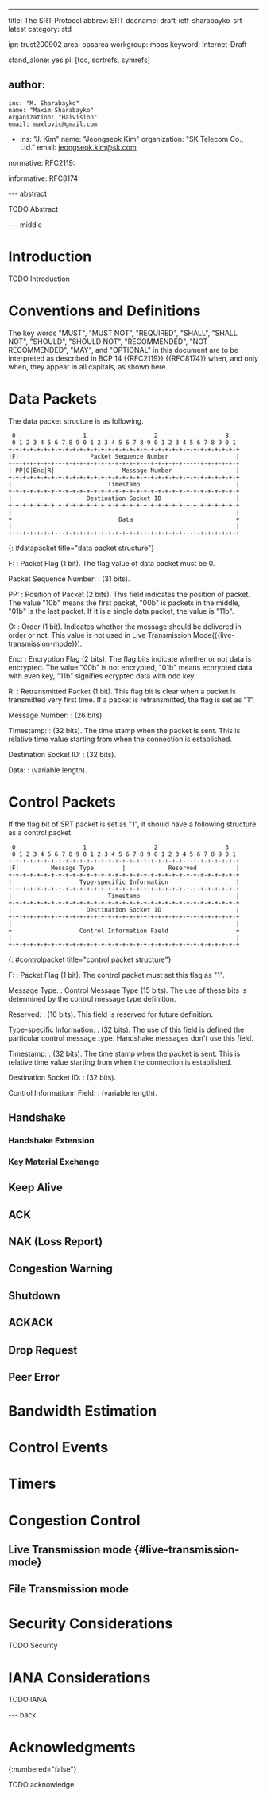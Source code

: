 ---
title: The SRT Protocol
abbrev: SRT
docname: draft-ietf-sharabayko-srt-latest
category: std

ipr: trust200902
area: opsarea
workgroup: mops
keyword: Internet-Draft

stand_alone: yes
pi: [toc, sortrefs, symrefs]

author:
 -
    ins: "M. Sharabayko"
    name: "Maxim Sharabayko"
    organization: "Haivision"
    email: maxlovic@gmail.com
 -
    ins: "J. Kim"
    name: "Jeongseok Kim"
    organization: "SK Telecom Co., Ltd."
    email: jeongseok.kim@sk.com

normative:
  RFC2119:

informative:
  RFC8174:


--- abstract

TODO Abstract

--- middle

# Introduction

TODO Introduction


# Conventions and Definitions

The key words "MUST", "MUST NOT", "REQUIRED", "SHALL", "SHALL NOT", "SHOULD",
"SHOULD NOT", "RECOMMENDED", "NOT RECOMMENDED", "MAY", and "OPTIONAL" in this
document are to be interpreted as described in BCP 14 {{RFC2119}} {{RFC8174}}
when, and only when, they appear in all capitals, as shown here.

# Data Packets

The data packet structure is as following.

~~~
 0                   1                   2                   3
 0 1 2 3 4 5 6 7 8 9 0 1 2 3 4 5 6 7 8 9 0 1 2 3 4 5 6 7 8 9 0 1
+-+-+-+-+-+-+-+-+-+-+-+-+-+-+-+-+-+-+-+-+-+-+-+-+-+-+-+-+-+-+-+-+
|F|                    Packet Sequence Number                   |
+-+-+-+-+-+-+-+-+-+-+-+-+-+-+-+-+-+-+-+-+-+-+-+-+-+-+-+-+-+-+-+-+
| PP|O|Enc|R|                   Message Number                  |
+-+-+-+-+-+-+-+-+-+-+-+-+-+-+-+-+-+-+-+-+-+-+-+-+-+-+-+-+-+-+-+-+
|                           Timestamp                           |
+-+-+-+-+-+-+-+-+-+-+-+-+-+-+-+-+-+-+-+-+-+-+-+-+-+-+-+-+-+-+-+-+
|                     Destination Socket ID                     |
+-+-+-+-+-+-+-+-+-+-+-+-+-+-+-+-+-+-+-+-+-+-+-+-+-+-+-+-+-+-+-+-+
|                                                               |
+                              Data                             +
|                                                               |
+-+-+-+-+-+-+-+-+-+-+-+-+-+-+-+-+-+-+-+-+-+-+-+-+-+-+-+-+-+-+-+-+
~~~
{: #datapacket title="data packet structure"}

F: 
: Packet Flag (1 bit). The flag value of data packet must be 0.

Packet Sequence Number:
: (31 bits).

PP:
: Position of Packet (2 bits). This field indicates the position of packet.
The value "10b" means the first packet, "00b" is packets in the middle, "01b" is the last packet.
If it is a single data packet, the value is "11b".

O:
: Order (1 bit).  Indicates whether the message should be delivered in order or not.
This value is not used in Live Transmission Mode({{live-transmission-mode}}).

Enc:
: Encryption Flag (2 bits). The flag bits indicate whether or not data is encrypted.
The value "00b" is not encrypted, "01b" means ecnrypted data with even key, 
"11b" signifies ecrypted data with odd key.

R:
: Retransmitted Packet (1 bit). This flag bit is clear when a packet is transmitted very first time.
If a packet is retransmitted, the flag is set as "1".

Message Number:
: (26 bits).

Timestamp:
: (32 bits). The time stamp when the packet is sent. 
This is relative time value starting from when the connection is established.

Destination Socket ID:
: (32 bits). 

Data:
: (variable length).

# Control Packets

If the flag bit of SRT packet is set as "1", it should have a following structure as a control packet.

~~~
 0                   1                   2                   3
 0 1 2 3 4 5 6 7 8 9 0 1 2 3 4 5 6 7 8 9 0 1 2 3 4 5 6 7 8 9 0 1
+-+-+-+-+-+-+-+-+-+-+-+-+-+-+-+-+-+-+-+-+-+-+-+-+-+-+-+-+-+-+-+-+
|F|         Message Type        |            Reserved           |
+-+-+-+-+-+-+-+-+-+-+-+-+-+-+-+-+-+-+-+-+-+-+-+-+-+-+-+-+-+-+-+-+
|                   Type-specific Information                   |
+-+-+-+-+-+-+-+-+-+-+-+-+-+-+-+-+-+-+-+-+-+-+-+-+-+-+-+-+-+-+-+-+
|                           Timestamp                           |
+-+-+-+-+-+-+-+-+-+-+-+-+-+-+-+-+-+-+-+-+-+-+-+-+-+-+-+-+-+-+-+-+
|                     Destination Socket ID                     |
+-+-+-+-+-+-+-+-+-+-+-+-+-+-+-+-+-+-+-+-+-+-+-+-+-+-+-+-+-+-+-+-+
|                                                               |
+                   Control Information Field                   +
|                                                               |
+-+-+-+-+-+-+-+-+-+-+-+-+-+-+-+-+-+-+-+-+-+-+-+-+-+-+-+-+-+-+-+-+
~~~
{: #controlpacket title="control packet structure"}

F: 
: Packet Flag (1 bit). The control packet must set this flag as "1".

Message Type:
: Control Message Type (15 bits). The use of these bits is determined
  by the control message type definition.

Reserved:
: (16 bits). This field is reserved for future definition.

Type-specific Information:
: (32 bits). The use of this field is defined the particular control
  message type. Handshake messages don't use this field.

Timestamp:
: (32 bits). The time stamp when the packet is sent. 
This is relative time value starting from when the connection is established.

Destination Socket ID:
: (32 bits). 

Control Informationn Field:
: (variable length).

## Handshake

### Handshake Extension

### Key Material Exchange

## Keep Alive

## ACK

## NAK (Loss Report)

## Congestion Warning

## Shutdown

## ACKACK

## Drop Request

## Peer Error

# Bandwidth Estimation

# Control Events

# Timers

# Congestion Control

## Live Transmission mode {#live-transmission-mode}

## File Transmission mode

# Security Considerations

TODO Security


# IANA Considerations

TODO IANA


--- back

# Acknowledgments
{:numbered="false"}

TODO acknowledge.

